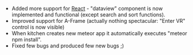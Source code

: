 - Added more support for <a href="https://facebook.github.io/react/" target="_blank">React</a> - "dataview" component is now implemented and functional (except search and sort functions).
- Improved support for A-Frame (actually nothing spectacular: "Enter VR" control is now visible)
- When kitchen creates new meteor app it automatically executes "meteor npm install".
- Fixed few bugs and produced few new bugs ;)
